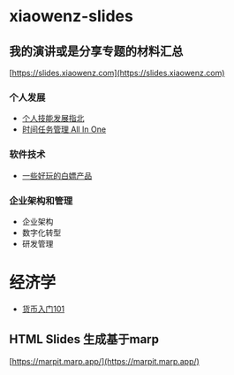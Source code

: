 # xiaowenz-slides

## 我的演讲或是分享专题的材料汇总

[https://slides.xiaowenz.com](https://slides.xiaowenz.com)

### 个人发展

- [个人技能发展指北](https://slides.xiaowenz.com/self-development.html)
- [时间任务管理 All In One](https://slides.xiaowenz.com/gtd-all-in-one.html)

### 软件技术

- [一些好玩的白嫖产品](https://slides.xiaowenz.com/free-service.html)

### 企业架构和管理

- 企业架构
- 数字化转型
- 研发管理

# 经济学

- [货币入门101](https://slides.xiaowenz.com/finance-currency-101.html)

## HTML Slides 生成基于marp

[https://marpit.marp.app/](https://marpit.marp.app/)
